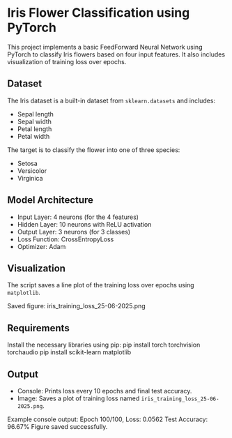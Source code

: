 # Iris Flower Classification using PyTorch

This project implements a basic FeedForward Neural Network using PyTorch to classify Iris flowers based on four input features. It also includes visualization of training loss over epochs.

## Dataset

The Iris dataset is a built-in dataset from `sklearn.datasets` and includes:
- Sepal length
- Sepal width
- Petal length
- Petal width

The target is to classify the flower into one of three species:
- Setosa
- Versicolor
- Virginica

## Model Architecture

- Input Layer: 4 neurons (for the 4 features)
- Hidden Layer: 10 neurons with ReLU activation
- Output Layer: 3 neurons (for 3 classes)
- Loss Function: CrossEntropyLoss
- Optimizer: Adam

## Visualization

The script saves a line plot of the training loss over epochs using `matplotlib`.

Saved figure:
iris_training_loss_25-06-2025.png


## Requirements

Install the necessary libraries using pip:
pip install torch torchvision torchaudio
pip install scikit-learn matplotlib


## Output

- Console: Prints loss every 10 epochs and final test accuracy.
- Image: Saves a plot of training loss named `iris_training_loss_25-06-2025.png`.

Example console output:
Epoch 100/100, Loss: 0.0562
Test Accuracy: 96.67%
Figure saved successfully.
